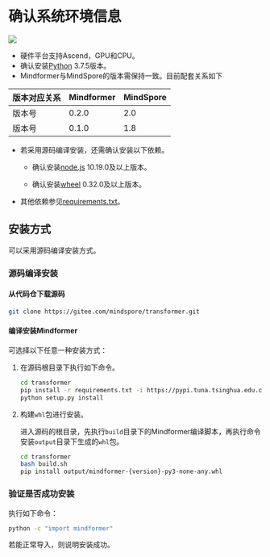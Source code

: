 # 确认系统环境信息

<a href="https://gitee.com/mindspore/docs/blob/master/docs/mindtransformer/docs/source_zh_cn/mindtransformer_install.md" target="_blank"><img src="https://mindspore-website.obs.cn-north-4.myhuaweicloud.com/website-images/master/resource/_static/logo_source.png"></a>

- 硬件平台支持Ascend，GPU和CPU。
- 确认安装[Python](https://www.python.org/ftp/python/3.7.5/Python-3.7.5.tgz) 3.7.5版本。
- Mindformer与MindSpore的版本需保持一致。目前配套关系如下

|版本对应关系| Mindformer  | MindSpore |
|-----------| -----------| ----------|
|版本号      | 0.2.0      | 2.0     |
|版本号      | 0.1.0      | 1.8     |

- 若采用源码编译安装，还需确认安装以下依赖。

    - 确认安装[node.js](https://nodejs.org/en/download/) 10.19.0及以上版本。

    - 确认安装[wheel](https://pypi.org/project/wheel/) 0.32.0及以上版本。

- 其他依赖参见[requirements.txt](https://gitee.com/mindspore/transformer/blob/master/requirements.txt)。

## 安装方式

可以采用源码编译安装方式。

### 源码编译安装

#### 从代码仓下载源码

```bash
git clone https://gitee.com/mindspore/transformer.git
```

#### 编译安装Mindformer

可选择以下任意一种安装方式：

1. 在源码根目录下执行如下命令。

    ```bash
    cd transformer
    pip install -r requirements.txt -i https://pypi.tuna.tsinghua.edu.cn/simple
    python setup.py install
    ```

2. 构建`whl`包进行安装。

    进入源码的根目录，先执行`build`目录下的Mindformer编译脚本，再执行命令安装`output`目录下生成的`whl`包。

    ```bash
    cd transformer
    bash build.sh
    pip install output/mindformer-{version}-py3-none-any.whl
    ```

### 验证是否成功安装

执行如下命令：

```bash
python -c "import mindformer"
```

若能正常导入，则说明安装成功。
